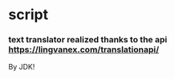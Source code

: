 # script
### text translator realized thanks to the api https://lingvanex.com/translationapi/
By JDK!
